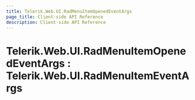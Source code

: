 ```yaml
---
title: Telerik.Web.UI.RadMenuItemOpenedEventArgs
page_title: Client-side API Reference
description: Client-side API Reference
---
```


# Telerik.Web.UI.RadMenuItemOpenedEventArgs : Telerik.Web.UI.RadMenuItemEventArgs